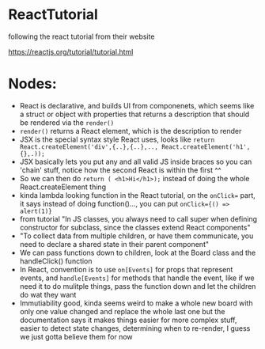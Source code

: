 # ReactTutorial
following the react tutorial from their website

https://reactjs.org/tutorial/tutorial.html


# Nodes:
- React is declarative, and builds UI from componenets, which seems like a struct or object with properties that returns a description that should be rendered via the `render()`
- `render()` returns a React element, which is the description to render
- JSX is the special syntax style React uses, looks like `return React.createElement('div',{..},{..},.., React.createElement('h1',{},.));`
- JSX basically lets you put any and all valid JS inside braces so you can 'chain' stuff, notice how the second React is within the first ^^
- So we can then do `return ( <h1>Hi</h1>);` instead of doing the whole React.createElement thing
- kinda lambda looking function in the React tutorial, on the `onClick=` part, it says instead of doing function()..., you can put `onClick={() => alert(1)}`
- from tutorial "In JS classes, you always need to call super when defining constructor for subclass, since the classes extend React components"
- "To collect data from multiple children, or have them communicate, you need to declare a shared state in their parent component"
- We can pass functions down to children, look at the Board class and the handleClick() function
- In React, convention is to use `on[Events]` for props that represent events, and `handle[Events]` for methods that handle the event, like if we need it to do mulitple things, pass the function down and let the children do wat they want
- Immutiability good, kinda seems weird to make a whole new board with only one value changed and replace the whole last one but the documentation says it makes things easier for more complex stuff, easier to detect state changes, determining when to re-render, I guess we just gotta believe them for now
